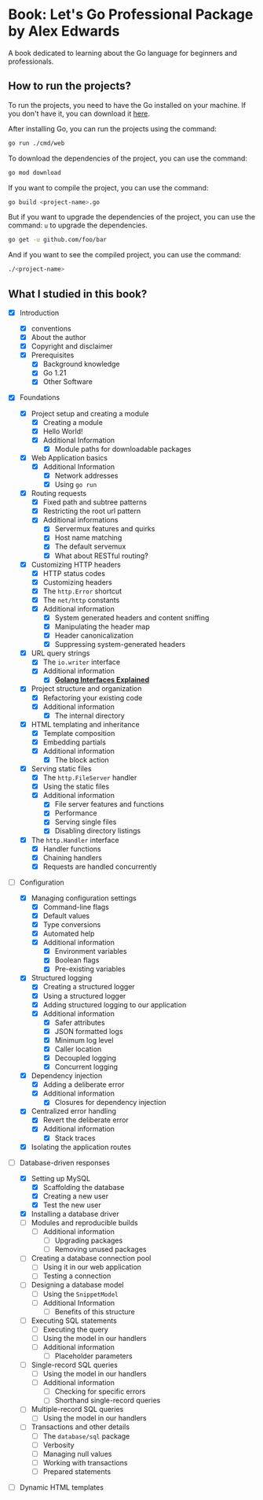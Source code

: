 # Book: Let's Go Professional Package by Alex Edwards

A book dedicated to learning about the Go language for beginners and professionals.

## How to run the projects?

To run the projects, you need to have the Go installed on your machine. If you don't have it, you can download it [here](https://golang.org/dl/).

After installing Go, you can run the projects using the command:

```bash
go run ./cmd/web
```

To download the dependencies of the project, you can use the command:

```bash
go mod download
```

If you want to compile the project, you can use the command:

```bash
go build <project-name>.go
```

But if you want to upgrade the dependencies of the project, you can use the command: `u` to upgrade the dependencies.

```bash
go get -u github.com/foo/bar
```

And if you want to see the compiled project, you can use the command:

```bash
./<project-name>
```

## What I studied in this book?

- [x] Introduction
  - [x] conventions
  - [x] About the author
  - [x] Copyright and disclaimer
  - [x] Prerequisites
    - [x] Background knowledge
    - [x] Go 1.21
    - [x] Other Software
- [x] Foundations
  - [x] Project setup and creating a module
    - [x] Creating a module
    - [x] Hello World!
    - [x] Additional Information
      - [x] Module paths for downloadable packages
  - [x] Web Application basics
    - [x] Additional Information
      - [x] Network addresses
      - [x] Using `go run`
  - [x] Routing requests
    - [x] Fixed path and subtree patterns
    - [x] Restricting the root url pattern
    - [x] Additional informations
      - [x] Servermux features and quirks
      - [x] Host name matching
      - [x] The default servemux
      - [x] What about RESTful routing?
  - [x] Customizing HTTP headers
    - [x] HTTP status codes
    - [x] Customizing headers
    - [x] The `http.Error` shortcut
    - [x] The `net/http` constants
    - [x] Additional information
      - [x] System generated headers and content sniffing
      - [x] Manipulating the header map
      - [x] Header canonicalization
      - [x] Suppressing system-generated headers
  - [x] URL query strings
    - [x] The `io.writer` interface
    - [x] Additional information
      - [x] **[Golang Interfaces Explained](https://www.alexedwards.net/blog/interfaces-explained)**
  - [x] Project structure and organization
    - [x] Refactoring your existing code
    - [x] Additional information
      - [x] The internal directory
  - [x] HTML templating and inheritance
    - [x] Template composition
    - [x] Embedding partials
    - [x] Additional information
      - [x] The block action
  - [x] Serving static files
    - [x] The `http.FileServer` handler
    - [x] Using the static files
    - [x] Additional information
      - [x] File server features and functions
      - [x] Performance
      - [x] Serving single files
      - [x] Disabling directory listings
  - [x] The `http.Handler` interface 
    - [x] Handler functions
    - [x] Chaining handlers
    - [x] Requests are handled concurrently
- [ ] Configuration
  - [x] Managing configuration settings
    - [x] Command-line flags
    - [x] Default values
    - [x] Type conversions
    - [x] Automated help
    - [x] Additional information
      - [x] Environment variables
      - [x] Boolean flags
      - [x] Pre-existing variables
  - [x] Structured logging
    - [x] Creating a structured logger
    - [x] Using a structured logger
    - [x] Adding structured logging to our application
    - [x] Additional information
      - [x] Safer attributes
      - [x] JSON formatted logs
      - [x] Minimum log level
      - [x] Caller location
      - [x] Decoupled logging
      - [x] Concurrent logging
  - [x] Dependency injection
    - [x] Adding a deliberate error
    - [x] Additional information
      - [x] Closures for dependency injection
  - [x] Centralized error handling
    - [x] Revert the deliberate error
    - [x] Additional information
      - [x] Stack traces
  - [x] Isolating the application routes
- [ ] Database-driven responses
  - [x] Setting up MySQL
    - [x] Scaffolding the database
    - [x] Creating a new user
    - [x] Test the new user
  - [x] Installing a database driver
  - [ ] Modules and reproducible builds
    - [ ] Additional information
      - [ ] Upgrading packages
      - [ ] Removing unused packages
  - [ ] Creating a database connection pool
    - [ ] Using it in our web application
    - [ ] Testing a connection
  - [ ] Designing a database model
    - [ ] Using the `SnippetModel`
    - [ ] Additional Information
      - [ ] Benefits of this structure
  - [ ] Executing SQL statements
    - [ ] Executing the query
    - [ ] Using the model in our handlers
    - [ ] Additional information
      - [ ] Placeholder parameters
  - [ ] Single-record SQL queries
    - [ ] Using the model in our handlers
    - [ ] Additional information
      - [ ] Checking for specific errors
      - [ ] Shorthand single-record queries
  - [ ] Multiple-record SQL queries
    - [ ] Using the model in our handlers
  - [ ] Transactions and other details
    - [ ] The `database/sql` package
    - [ ] Verbosity
    - [ ] Managing null values
    - [ ] Working with transactions
    - [ ] Prepared statements
- [ ] Dynamic HTML templates
  
